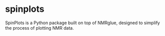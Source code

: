 # spinplots
SpinPlots is a Python package built on top of NMRglue, designed to simplify the process of plotting NMR data.
